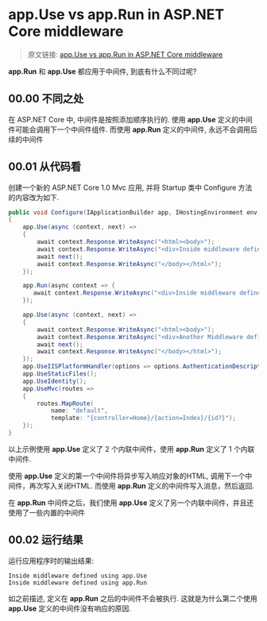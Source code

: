 # app.Use vs app.Run in ASP.NET Core middleware
> 原文链接: [app.Use vs app.Run in ASP.NET Core middleware](http://www.talkingdotnet.com/app-use-vs-app-run-asp-net-core-middleware/)

**app.Run** 和 **app.Use** 都应用于中间件, 到底有什么不同过呢?

## 00.00 不同之处
在 ASP.NET Core 中, 中间件是按照添加顺序执行的. 使用 **app.Use** 定义的中间件可能会调用下一个中间件组件.
而使用 **app.Run** 定义的中间件, 永远不会调用后续的中间件

## 00.01 从代码看
创建一个新的 ASP.NET Core 1.0 Mvc 应用, 并将 Startup 类中 Configure 方法的内容改为如下.
```csharp
public void Configure(IApplicationBuilder app, IHostingEnvironment env, ILoggerFactory loggerFactory)
{
    app.Use(async (context, next) =>
    {
        await context.Response.WriteAsync("<html><body>");
        await context.Response.WriteAsync("<div>Inside middleware defined using app.Use</div>");
        await next();
        await context.Response.WriteAsync("</body></html>");
    });

    app.Run(async context => { 
       await context.Response.WriteAsync("<div>Inside middleware defined using app.Run</div>"); 
    });

    app.Use(async (context, next) =>
    {
        await context.Response.WriteAsync("<html><body>");
        await context.Response.WriteAsync("<div>Another Middleware defined using app.Use</div>");
        await next();
        await context.Response.WriteAsync("</body></html>");
    });
    app.UseIISPlatformHandler(options => options.AuthenticationDescriptions.Clear());
    app.UseStaticFiles();
    app.UseIdentity();
    app.UseMvc(routes =>
    {
        routes.MapRoute(
            name: "default",
            template: "{controller=Home}/{action=Index}/{id?}");
    });
}
```
以上示例使用 **app.Use** 定义了 2 个内联中间件，使用 **app.Run** 定义了 1 个内联中间件. 

使用 **app.Use** 定义的第一个中间件将异步写入响应对象的HTML, 调用下一个中间件，再次写入关闭HTML. 而使用 **app.Run** 定义的中间件写入消息，然后返回.

在 **app.Run** 中间件之后，我们使用 **app.Use** 定义了另一个内联中间件，并且还使用了一些内置的中间件

## 00.02 运行结果
运行应用程序时的输出结果:
```
Inside middleware defined using app.Use
Inside middleware defined using app.Run
```

如之前描述, 定义在 **app.Run** 之后的中间件不会被执行. 这就是为什么第二个使用 **app.Use** 定义的中间件没有响应的原因.